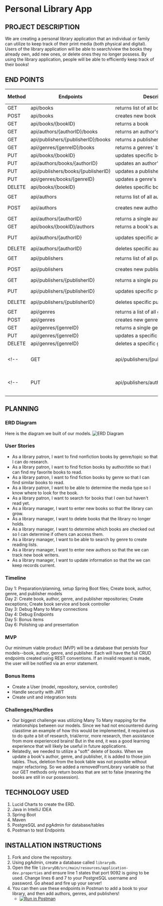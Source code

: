 # Personal Library App

## PROJECT DESCRIPTION

We are creating a personal library application that an individual or family can utilize to keep track of their print
media (both physical and digital). Users of the library application will be able to search/view the books they already
own, add new ones, or delete ones they no longer possess. By using the library application, people will be able to
efficiently keep track of their books!

## END POINTS

| Method | Endpoints                            | Description                    | Request Body   |
|--------|--------------------------------------|--------------------------------|----------------|
| GET    | api/books                            | returns list of all books      | None           |
| POST   | api/books                            | creates new book               | Book info      |
| GET    | api/books/{bookID}                   | returns a book                 | None           |
| GET    | api/authors/{authorID}/books         | returns an author's books      | None           |
| GET    | api/publishers/{publisherID}/books   | returns a publisher's books    | None           |
| GET    | api/genres/{genreID}/books           | returns a genres' books        | None           |
| PUT    | api/books/{bookID}                   | updates specific book          | Book info      |
| PUT    | api/authors/books/{authorID}         | updates an author's books      | Book id(s)     |
| PUT    | api/publishers/books/{publisherID}   | updates a publisher's books    | Book id(s)     |
| PUT    | api/genres/books/{genreID}           | updates a genre's books        | Book id(s)     |
| DELETE | api/books/{bookID}                   | deletes specific book          | None           |
|        |                                      |                                |                |
| GET    | api/authors                          | returns list of all authors    | None           |
| POST   | api/authors                          | creates new author             | Author info    |
| GET    | api/authors/{authorID}               | returns a single author        | None           |
| GET    | api/books/{bookID}/authors           | returns a book's authors       | None           |
| PUT    | api/authors/{authorID}               | updates specific author        | Author info    |
| DELETE | api/authors/{authorID}               | deletes specific author        | None           |
|        |                                      |                                |                |  
| GET    | api/publishers                       | returns list of all publishers | None           |
| POST   | api/publishers                       | creates new publisher          | Publisher info |
| GET    | api/publishers/{publisherID}         | returns a single publisher     | None           |
| PUT    | api/publishers/{publisherID}         | updates specific publisher     | Publisher info |
| DELETE | api/publishers/{publisherID}         | deletes specific publisher     | None           |
|        |                                      |                                |                |
| GET    | api/genres                           | returns a list of all genres   | None           |
| POST   | api/genres                           | creates new genre              | Genre info     |
| GET    | api/genres/{genreID}                 | returns a single genre         | None           |
| PUT    | api/genres/{genreID}                 | updates a specific genre       | Genre info     |
| DELETE | api/genres/{genreID}                 | deletes a specific genre       | None           |
|        |                                      |                                |                |
<!--| GET    | api/publishers/{publisherID}/authors | returns a publisher's authors  | None           |-->
<!--| PUT    | api/publishers/authors/{publisherID} | updates an publisher's authors | Author ids     |-->


## PLANNING

### ERD Diagram
Here is the diagram we built of our models.
![ERD Diagram](https://user-images.githubusercontent.com/79819338/148406873-2b707cb8-9c64-4029-a1c6-ea8f6001adac.png)

### User Stories

- As a library patron, I want to find nonfiction books by genre/topic so that I can do research.
- As a library patron, I want to find fiction books by author/title so that I can find my favorite books to read.
- As a library patron, I want to find fiction books by genre so that I can find similar books to read.
- As a library patron, I want to be able to determine the media type so I know where to look for the book.
- As a library patron, I want to search for books that I own but haven't read yet.
- As a library manager, I want to enter new books so that the library can grow.
- As a library manager, I want to delete books that the library no longer holds.
- As a library manager, I want to determine which books are checked out so I can determine if others can access them.
- As a library manager, I want to be able to search by genre to create reading lists.
- As a library manager, I want to enter new authors so that the we can track new book writers.
- As a library manager, I want to update information so that the we can keep records current.

### Timeline
Day 1: Preparation/planning, setup Spring Boot files; Create book, author, genre, and publisher models <br>
Day 2: Create book, author, genre, and publisher repositories; Create exceptions; Create book service and book controller <br>
Day 3: Debug Many to Many connections <br>
Day 4: Debug Endpoints <br>
Day 5: Bonus items <br>
Day 6: Polishing up and presentation

### MVP
Our minimum viable product (MVP) will be a database that persists four models--book, author, genre, and publisher. Each will have the full CRUD endpoints created using REST conventions. If an invalid request is made, the user will be notified via an error statement.

### Bonus Items
- Create a User (model, repository, service, controller)
- Handle security with JWT
- Create unit and integration tests

### Challenges/Hurdles
- Our biggest challenge was utilizing Many To Many mapping for the relationships between our models. Since we had not encountered during classtime an example of how this would be implemented, it required us to do quite a bit of research, trial/error, more research, then assistance from more experienced brains! But in the end, it was a good learning experience that will likely be useful in future applications. 
- Relatedly, we needed to utilize a "soft" delete of books. When we update a book's author, genre, and publisher, it is added to those join tables. Thus, deletion from the book table was not possible without major refactoring. So we added a removedFromLibrary variable so that our GET methods only return books that are set to false (meaning the books are still in our possession). 

## TECHNOLOGY USED
1. Lucid Charts to create the ERD.
2. Java in IntelliJ IDEA
3. Spring Boot
4. Maven
5. PostgreSQL and pgAdmin for database/tables
6. Postman to test Endpoints

## INSTALLATION INSTRUCTIONS
1. Fork and clone the repository.
2. Using pgAdmin, create a database called ```librarydb```.
3. Open the file ```libraryDB/src/main/resources/application-dev.properties``` and ensure line 1 states that port 9092 is going to be used. Change lines 6 and 7 to your PostgreSQL username and password. Go ahead and fire up your server!
4. You can then use these endpoints in Postman to add a book to your library, and then add authors, genres, and publishers!
    - [![Run in Postman](https://run.pstmn.io/button.svg)](https://app.getpostman.com/run-collection/4946b25c3802e77d763d?action=collection%2Fimport)


